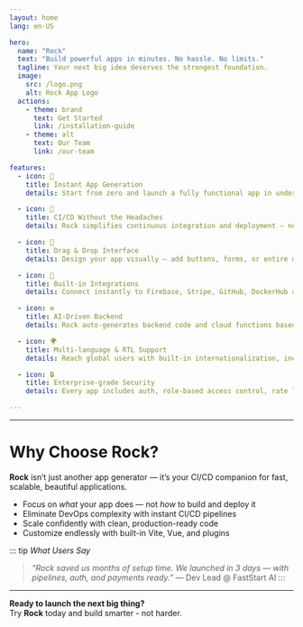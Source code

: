 ```yaml
---
layout: home
lang: en-US

hero:
  name: "Rock"
  text: "Build powerful apps in minutes. No hassle. No limits."
  tagline: Your next big idea deserves the strongest foundation.
  image:
    src: /logo.png
    alt: Rock App Logo
  actions:
    - theme: brand
      text: Get Started
      link: /installation-guide
    - theme: alt
      text: Our Team
      link: /our-team

features:
  - icon: 🚀
    title: Instant App Generation
    details: Start from zero and launch a fully functional app in under 5 minutes. No boilerplate. Just magic.

  - icon: 🔁
    title: CI/CD Without the Headaches
    details: Rock simplifies continuous integration and deployment — no YAML files or DevOps experience required.

  - icon: 🎨
    title: Drag & Drop Interface
    details: Design your app visually — add buttons, forms, or entire modules with a simple drag. No coding skills needed.

  - icon: 🔌
    title: Built-in Integrations
    details: Connect instantly to Firebase, Stripe, GitHub, DockerHub and more — all without leaving the platform.

  - icon: ⚙️
    title: AI-Driven Backend
    details: Rock auto-generates backend code and cloud functions based on your app’s structure. You focus on features — Rock handles the plumbing.

  - icon: 🌍 
    title: Multi-language & RTL Support
    details: Reach global users with built-in internationalization, including RTL layout for Hebrew, Arabic and more.

  - icon: 🔒
    title: Enterprise-grade Security
    details: Every app includes auth, role-based access control, rate limiting, and secure CI/CD pipelines.

---
```


---

# Why Choose Rock?

**Rock** isn’t just another app generator — it’s your CI/CD companion for fast, scalable, beautiful applications.

- Focus on *what* your app does — not *how* to build and deploy it
- Eliminate DevOps complexity with instant CI/CD pipelines  
- Scale confidently with clean, production-ready code  
- Customize endlessly with built-in Vite, Vue, and plugins

::: tip *What Users Say*
> *“Rock saved us months of setup time. We launched in 3 days — with pipelines, auth, and payments ready.”* — Dev Lead @ FastStart AI
:::

---

**Ready to launch the next big thing?**  
Try **Rock** today and build smarter - not harder.
